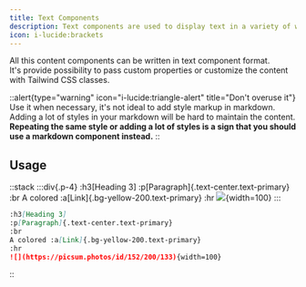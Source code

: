 ```yaml
---
title: Text Components
description: Text components are used to display text in a variety of ways.
icon: i-lucide:brackets
---
```


All this content components can be written in text component format.\
It's provide possibility to pass custom properties or customize the content with Tailwind CSS classes.

::alert{type="warning" icon="i-lucide:triangle-alert" title="Don't overuse it"}
Use it when necessary, it's not ideal to add style markup in markdown. Adding a lot of styles in your markdown will be hard to maintain the content.\
**Repeating the same style or adding a lot of styles is a sign that you should use a markdown component instead.**
::


## Usage

::stack
  :::div{.p-4}
    :h3[Heading 3]
    :p[Paragraph]{.text-center.text-primary}
    :br
    A colored :a[Link]{.bg-yellow-200.text-primary}
    :hr
    ![](https://picsum.photos/id/152/200/133){width=100}
  :::

```md
:h3[Heading 3]
:p[Paragraph]{.text-center.text-primary}
:br
A colored :a[Link]{.bg-yellow-200.text-primary}
:hr
![](https://picsum.photos/id/152/200/133){width=100}
```
::
